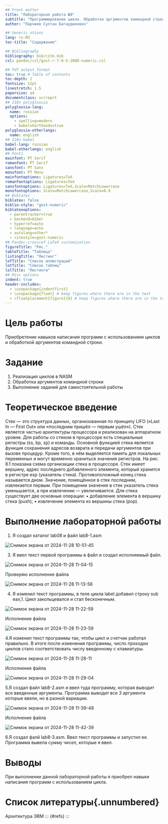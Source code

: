 ```yaml
---
## Front matter
title: "Лабораторная работа №9"
subtitle: "Программирование цикла. Обработка аргументов командной строки."
author: "Парчиев Султан Багаудинович"

## Generic otions
lang: ru-RU
toc-title: "Содержание"

## Bibliography
bibliography: bib/cite.bib
csl: pandoc/csl/gost-r-7-0-5-2008-numeric.csl

## Pdf output format
toc: true # Table of contents
toc-depth: 2
fontsize: 12pt
linestretch: 1.5
papersize: a4
documentclass: scrreprt
## I18n polyglossia
polyglossia-lang:
  name: russian
  options:
	- spelling=modern
	- babelshorthands=true
polyglossia-otherlangs:
  name: english
## I18n babel
babel-lang: russian
babel-otherlangs: english
## Fonts
mainfont: PT Serif
romanfont: PT Serif
sansfont: PT Sans
monofont: PT Mono
mainfontoptions: Ligatures=TeX
romanfontoptions: Ligatures=TeX
sansfontoptions: Ligatures=TeX,Scale=MatchLowercase
monofontoptions: Scale=MatchLowercase,Scale=0.9
## Biblatex
biblatex: false
biblio-style: "gost-numeric"
biblatexoptions:
  - parentracker=true
  - backend=biber
  - hyperref=auto
  - language=auto
  - autolang=other*
  - citestyle=gost-numeric
## Pandoc-crossref LaTeX customization
figureTitle: "Рис."
tableTitle: "Таблица"
listingTitle: "Листинг"
lofTitle: "Список иллюстраций"
lotTitle: "Список таблиц"
lolTitle: "Листинги"
## Misc options
indent: true
header-includes:
  - \usepackage{indentfirst}
  - \usepackage{float} # keep figures where there are in the text
  - \floatplacement{figure}{H} # keep figures where there are in the text
---
```


# Цель работы

Приобретение навыков написания программ с использованием циклов и обработкой аргументов командной строки.

# Задание

1. Реализация циклов в NASM
2. Обработка аргументов командной строки
3. Выполнение заданий для самостоятельной работы
# Теоретическое введение

Стек — это структура данных, организованная по принципу LIFO («Last In — First Out» или «последним пришёл — первым ушёл»). Стек является частью архитектуры процессора и реализован на аппаратном уровне. Для работы со стеком в процессоре есть специальные регистры (ss, bp, sp) и команды. Основной функцией стека является функция сохранения адресов возврата и передачи аргументов при вызове процедур. Кроме того, в нём выделяется память для локальных переменных и могут временно храниться значения регистров. На рис. 8.1 показана схема организации стека в процессоре. Стек имеет вершину, адрес последнего добавленного элемента, который хранится в регистре esp (указатель стека). Противоположный конец стека называется дном. Значение, помещённое в стек последним, извлекается первым. При помещении значения в стек указатель стека уменьшается, а при извлечении — увеличивается. Для стека существует две основные операции: 
• добавление элемента в вершину стека (push); 
• извлечение элемента из вершины стека (pop).

# Выполнение лабораторной работы
1. Я создал каталог lab08 и файл lab8-1.asm

![Снимок экрана от 2024-11-28 10-51-45](https://github.com/user-attachments/assets/4efc10e7-f017-4279-9fc2-3e0a79eb22c1)

3. Я ввел текст первой программы в файл и создал исполняемый файл.

![Снимок экрана от 2024-11-28 11-04-15](https://github.com/user-attachments/assets/e7d1f0fd-7ac5-4745-ac74-f588db124e9e)

   Проверяю исполнение файла
   
![Снимок экрана от 2024-11-28 11-13-56](https://github.com/user-attachments/assets/0c299e5f-11bc-4626-92ed-30abe40e87dd)

4. Я изменил текст программы, в теле цикла label добавил строку sub eax,1. Цикл закольцевался и стал бесконечным.
   
![Снимок экрана от 2024-11-28 11-22-59](https://github.com/user-attachments/assets/857d0a8a-36d9-4d9c-8053-1841d03c03a7)

   Исполнение файла
   
![Снимок экрана от 2024-11-28 11-23-59](https://github.com/user-attachments/assets/95257255-9674-4627-aec3-5022fa277d00)

4.Я изменил текст программы так, чтобы цикл и счетчик работал правильно. В итоге после изменения программы, число проходки циклов стало соответствовать числу введенному с клавиатуры.

![Снимок экрана от 2024-11-28 11-28-11](https://github.com/user-attachments/assets/a717229d-c0f9-4c4c-b4b5-aa14141724d8)

Исполнение файла

![Снимок экрана от 2024-11-28 11-29-04](https://github.com/user-attachments/assets/d58c0265-4059-48d1-876d-884be723d00a)

5.Я создал файл lab8-2.asm и ввел туда программу, которая выводит все введенные аргументы. Программа выводит все 3 аргумента которые ввели, но в разной вариации.

![Снимок экрана от 2024-11-28 11-39-48](https://github.com/user-attachments/assets/bac1fa48-ff12-41dc-8e82-55aea282d3c8)

   Исполнение файла
   
![Снимок экрана от 2024-11-28 11-42-39](https://github.com/user-attachments/assets/fd9583ac-a3a2-4157-b568-730c46cc2d64)

6.Я создал фалй lab8-3.asm. Ввел текст программы и запустил ее. Программа вывела сумму чисел, которые я ввел.

# Выводы

При выполнении данной лабораторной работы я приобрел навыки написания программ с использованием цикла.

# Список литературы{.unnumbered}
Архитектура ЭВМ
::: {#refs}
:::
